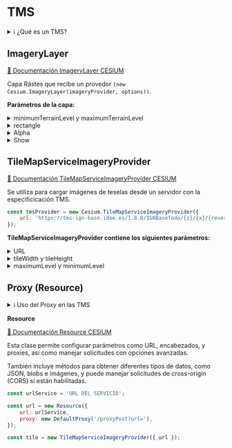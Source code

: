 # TMS

<details>
  <summary>ℹ️ ¿Qué es un TMS?</summary>

Un TMS es un servicio de mapas que proporciona mapas como mosaicos (tiles). El mapa se divide en pequeñas imágenes o "cuadrículas" (tiles) que se cargan individualmente para mejorar la velocidad de visualización en la web.  

Estas imágenes se obtienen en función de un esquema predefinido de niveles de zoom, coordenadas y tiles.
    
</details>

## ImageryLayer  

[📘 Documentación ImageryLayer CESIUM](https://cesium.com/learn/cesiumjs/ref-doc/ImageryLayer.html?classFilter=ImageryLaye)  

Capa Rástes que recibe un provedor ```(new Cesium.ImageryLayer(imageryProvider, options))```.  

**Parámetros de la capa:**  
<details>
  <summary>minimumTerrainLevel y maximumTerrainLevel</summary>

    xxx

</details>

<details>
  <summary>rectangle</summary>

🧭 "MaxExtent Openlayers" ➡️ rectangle.

Restringe la visualización a una región específica. 

[📘 Documentación rectangle CESIUM](https://cesium.com/learn/cesiumjs/ref-doc/TileMapServiceImageryProvider.html?classFilter=tilemaps#rectangle)

```javascript
const tms = new Cesium.ImageryLayer(
    TileMapServiceImageryProvider,
    {
      rectangle : Cesium.Rectangle.fromDegrees(96.799393, -43.598214999057824, 153.63925700000001, -9.2159219997013),
    }
);

viewer.imageryLayers.add(tms);
```

</details>

<details>
  <summary>Alpha</summary>

Valor Alpha, se puede utilizar para dar opacidad a la capa. Valor por defecto 1.0.  
  
🧭 "Opacity Openlayers" ➡️ Alpha.

 [📘 Documentación alpha CESIUM](https://cesium.com/learn/cesiumjs/ref-doc/ImageryLayer.html?classFilter=ImageryLayer#alpha)
  
```javascript
const tms = new Cesium.ImageryLayer(
    TileMapServiceImageryProvider,
    {
      alpha: 0.5,
    }
);

viewer.imageryLayers.add(tms);
```  

</details>  

<details>
  <summary>Show</summary>
Determina si se muestra o no la capa.

🧭 "Visibility Openlayers" ➡️ Show.
  
 [📘 Documentación show CESIUM](https://cesium.com/learn/cesiumjs/ref-doc/ImageryLayer.html?classFilter=ImageryLayer#show)
  
```javascript
const tms = new Cesium.ImageryLayer(
    TileMapServiceImageryProvider,
    {
      show: false,
    }
);

viewer.imageryLayers.add(tms);
```  
</details> 


## TileMapServiceImageryProvider

[📘 Documentación TileMapServiceImageryProvider CESIUM](https://cesium.com/learn/cesiumjs/ref-doc/TileMapServiceImageryProvider.html?classFilter=TileMapServiceImageryProvider)

Se utiliza para cargar imágenes de teselas desde un servidor con la especificicación TMS.

```javascript
const tmsProvider = new Cesium.TileMapServiceImageryProvider({
    url: 'https://tms-ign-base.idee.es/1.0.0/IGNBaseTodo/{z}/{x}/{reverseY}.jpeg',
});
```

**TileMapServiceImageryProvider contiene los siguientes parámetros:**

<details>
  <summary>URL</summary>

ℹ️ Para los valores negativos "{-z}", "{-x}" y "{-y}" se tiene que sustituir por "{reverseZ}", "{reverseX}" y "{reverseY}".
```javascript
const reverseRepleceUrl = (url) => {
return url
        .replace('{-z}', '{reverseZ}')
        .replace('{-x}', '{reverseX}')
        .replace('{-y}', '{reverseY}')
}
```

</details>

<details>
  <summary>tileWidth y tileHeight</summary>

🧭 "TileSize Openlayers" ➡️ tileWidth y tileHeight.

Tamaño de la tesela, por defecto los valores son 256.

[📘 Documentación tileHeight](https://cesium.com/learn/cesiumjs/ref-doc/TileMapServiceImageryProvider.html?classFilter=tilemaps#tileWidth)  

[📘 Documentación tileHeight](https://cesium.com/learn/cesiumjs/ref-doc/TileMapServiceImageryProvider.html?classFilter=tilemaps#tileHeight)


```javascript
const osmProvider = new Cesium.TileMapServiceImageryProvider({
   url: 'https://tms-ign-base.idee.es/1.0.0/IGNBaseTodo/{z}/{x}/{reverseY}.jpeg',
   tileWidth: 256,
   tileHeight: 256
});

viewer.imageryLayers.addImageryProvider(osmProvider);
```

</details>

<details> 
  <summary>maximumLevel y minimumLevel</summary>

🧭 "TileGridMaxZoom y TileGridMinZoom Openlayers" ➡️ maximumLevel y minimumLevel.

 Zoom máximo y mínimo de la tesela en forma de rejilla. 

[📘 Documentación maximumLevel](https://cesium.com/learn/cesiumjs/ref-doc/TileMapServiceImageryProvider.html?classFilter=TileMapServiceImageryProvider#maximumLevel)  

[📘 Documentación minimumLevel](https://cesium.com/learn/cesiumjs/ref-doc/TileMapServiceImageryProvider.html?classFilter=TileMapServiceImageryProvider#maximumLevel)  

```javascript
const osmProvider = new Cesium.TileMapServiceImageryProvider({
   url: 'https://tms-ign-base.idee.es/1.0.0/IGNBaseTodo/{z}/{x}/{reverseY}.jpeg',
   maximumLevel:  17, // especifica el nivel máximo creado en el servicio para permitir hacer "overzoom"
});

viewer.imageryLayers.addImageryProvider(osmProvider);
```

</details>

## Proxy (Resource)

<details>
  <summary>ℹ️ Uso del Proxy en las TMS</summary>

Debido a que la [política del mismo origen](https://en.wikipedia.org/wiki/Same-origin_policy) no restringe las solicitudes de imágenes, en general, un TMS no tendrá problemas con la política del mismo origen para cargar mosaicos desde dominios diferentes (no se hacen solicitudes complejas que devuelvan XML, GML u otros tipos de datos estructurados).

En TMS, estás solicitando principalmente mosaicos que son imágenes raster (archivos PNG, JPEG, etc.), lo cual no suele estar restringido por la política del mismo origen. 

Cuando puede ser necesario un proxy en TMS: 

- Control de acceso: Si los mosaicos contienen información sensible o si el servicio TMS está restringido para ciertos usuarios.
- Distribución de carga: Si se está sirviendo un gran volumen de mosaicos y se quiere evitar que los usuarios accedan directamente al servidor TMS, se puede usar un proxy para distribuir las solicitudes o cachéar los mosaicos para mejorar el rendimiento. 

</details>

**Resource**

[📘 Documentación Resource CESIUM](https://cesium.com/learn/cesiumjs/ref-doc/Resource.html)

Esta clase permite configurar parámetros como URL, encabezados, y proxies, así como manejar solicitudes con opciones avanzadas.

También incluye métodos para obtener diferentes tipos de datos, como JSON, blobs e imágenes, y puede manejar solicitudes de cross-origin (CORS) si están habilitadas.

```javascript
const urlService = 'URL DEL SERVICIO';

const url = new Resource({
    url: urlService,
    proxy: new DefaultProxy('/proxyPost?url='),
});

const tile = new TileMapServiceImageryProvider({ url });
```
